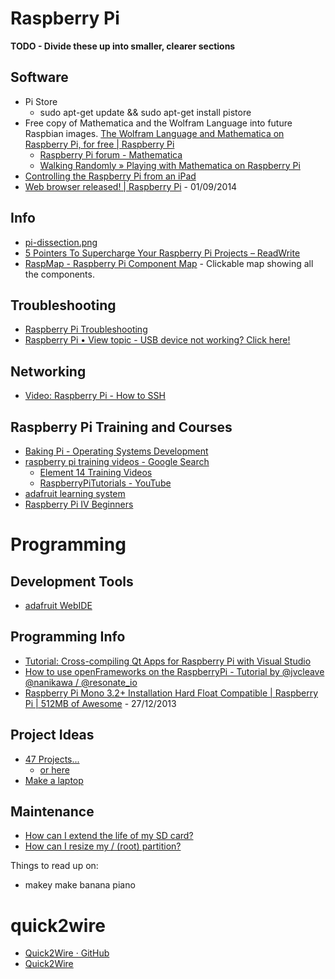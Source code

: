 # Raspberry Pi

**TODO - Divide these up into smaller, clearer sections**

## Software

* Pi Store
	* sudo apt-get update && sudo apt-get install pistore
*  Free copy of Mathematica and the Wolfram Language into future Raspbian images.  [The Wolfram Language and Mathematica on Raspberry Pi, for free | Raspberry Pi](http://www.raspberrypi.org/archives/5282)
	* [Raspberry Pi forum - Mathematica](http://www.raspberrypi.org/phpBB3/viewforum.php?f=94&sid=c1197f61a119abf87346ee7a96ca4d37)
	* [Walking Randomly » Playing with Mathematica on Raspberry Pi](http://www.walkingrandomly.com/?p=5220)
* [Controlling the Raspberry Pi from an iPad](http://whatapalaver.co.uk/2013/12/controlling-raspberry-pi-from-ipad/)
* [Web browser released! | Raspberry Pi](http://www.raspberrypi.org/web-browser-released/) - 01/09/2014

## Info

* [pi-dissection.png](http://www.themagpi.com/assets/pi-dissection.png)
* [5 Pointers To Supercharge Your Raspberry Pi Projects – ReadWrite](http://readwrite.com/2014/04/09/raspberry-pi-projects-ssh-remote-desktop-static-ip-tutorial?utm_content=awesmsharetools-sharebuttons&awesm=readwr.it_d1T1&utm_campaign=&utm_medium=readwr.it-twitter&utm_source=direct-readwr.it#awesm=~oB4EK7wLYkuaYT)
* [RaspMap - Raspberry Pi Component Map](http://raspmap.everpi.net/) - Clickable map showing all the components.

## Troubleshooting

* [Raspberry Pi Troubleshooting](http://elinux.org/R-Pi_Troubleshooting)
* [Raspberry Pi • View topic - USB device not working? Click here!](http://www.raspberrypi.org/forums/viewtopic.php?f=28&t=53832)

## Networking

* [Video: Raspberry Pi - How to SSH](http://www.youtube.com/watch?v=ZkvHHkWmKSY#t=241)

## Raspberry Pi Training and Courses

* [Baking Pi - Operating Systems Development](http://www.cl.cam.ac.uk/freshers/raspberrypi/tutorials/os/)
* [raspberry pi training videos - Google Search](https://www.google.co.uk/search?q=raspberry+pi+training+videos&ie=UTF-8&oe=UTF-8&hl=en-gb&client=safari)
	* [Element 14 Training Videos](http://www.element14.com/community/docs/DOC-43015/l/raspberry-pi-training-videos)
	* [RaspberryPiTutorials - YouTube](http://m.youtube.com/#/user/RaspberryPiTutorials?&desktop_uri=%2Fuser%2FRaspberryPiTutorials)
* [adafruit learning system](http://learn.adafruit.com/category/raspberry-pi)
* [Raspberry Pi IV Beginners](http://www.youtube.com/user/RaspberryPiBeginners)

# Programming

## Development Tools

* [adafruit WebIDE](http://learn.adafruit.com/webide)

## Programming Info

* [Tutorial: Cross-compiling Qt Apps for Raspberry Pi with Visual Studio](http://visualgdb.com/tutorials/raspberry/qt-cross/)
* [How to use openFrameworks on the RaspberryPi - Tutorial by @jvcleave @nanikawa / @resonate_io](http://www.creativeapplications.net/tutorials/how-to-use-openframeworks-on-the-raspberrypi-tutorial/)
* [Raspberry Pi Mono 3.2+ Installation Hard Float Compatible | Raspberry Pi | 512MB of Awesome](http://c-mobberley.com/wordpress/index.php/2013/12/27/raspberry-pi-mono-3-2-installation-hard-float-compatible/) - 27/12/2013

## Project Ideas

* [47 Projects...](http://blog.makezine.com/2013/04/14/47-raspberry-pi-projects-to-inspire-your-next-build/)
	* [or here](http://blog.makezine.com/slideshow/raspberry-pi-design-contest/)
* [Make a laptop](http://rpidock.blogspot.co.uk/2012_09_01_archive.html)

## Maintenance

* [How can I extend the life of my SD card?](http://raspberrypi.stackexchange.com/questions/169/how-can-i-extend-the-life-of-my-sd-card/186#186)
* [How can I resize my / (root) partition?](http://raspberrypi.stackexchange.com/a/933/7045)

Things to read up on:

* makey make banana piano

# quick2wire

* [Quick2Wire · GitHub](https://github.com/quick2wire)
* [Quick2Wire](http://quick2wire.com/)
